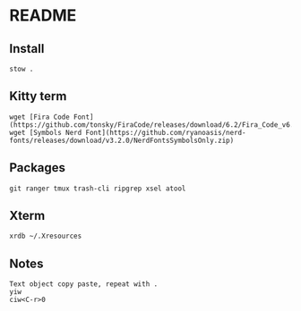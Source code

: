
# README

## Install

    stow .

## Kitty term

    wget [Fira Code Font](https://github.com/tonsky/FiraCode/releases/download/6.2/Fira_Code_v6.2.zip)
    wget [Symbols Nerd Font](https://github.com/ryanoasis/nerd-fonts/releases/download/v3.2.0/NerdFontsSymbolsOnly.zip)

## Packages

    git ranger tmux trash-cli ripgrep xsel atool

## Xterm

    xrdb ~/.Xresources

## Notes

    Text object copy paste, repeat with .
    yiw
    ciw<C-r>0
